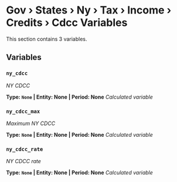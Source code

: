 # Gov › States › Ny › Tax › Income › Credits › Cdcc Variables

This section contains 3 variables.

## Variables

### `ny_cdcc`
*NY CDCC*

**Type: `None` | Entity: None | Period: None**
*Calculated variable*

### `ny_cdcc_max`
*Maximum NY CDCC*

**Type: `None` | Entity: None | Period: None**
*Calculated variable*

### `ny_cdcc_rate`
*NY CDCC rate*

**Type: `None` | Entity: None | Period: None**
*Calculated variable*
